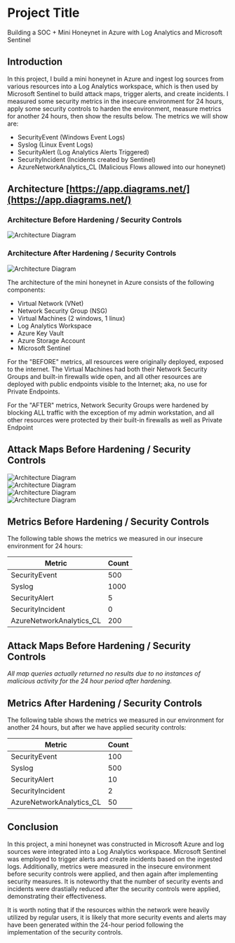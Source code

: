 # Project Title

Building a SOC + Mini Honeynet in Azure with Log Analytics and Microsoft Sentinel

## Introduction

In this project, I build a mini honeynet in Azure and ingest log sources from various resources into a Log Analytics workspace, which is then used by Microsoft Sentinel to build attack maps, trigger alerts, and create incidents. I measured some security metrics in the insecure environment for 24 hours, apply some security controls to harden the environment, measure metrics for another 24 hours, then show the results below. The metrics we will show are:

- SecurityEvent (Windows Event Logs)
- Syslog (Linux Event Logs)
- SecurityAlert (Log Analytics Alerts Triggered)
- SecurityIncident (Incidents created by Sentinel)
- AzureNetworkAnalytics_CL (Malicious Flows allowed into our honeynet)

## Architecture [https://app.diagrams.net/](https://app.diagrams.net/)
### Architecture Before Hardening / Security Controls
![Architecture Diagram](/images/architecture-diagram.png)

### Architecture After Hardening / Security Controls
![Architecture Diagram](/images/architecture-diagram.png)

The architecture of the mini honeynet in Azure consists of the following components:

- Virtual Network (VNet)
- Network Security Group (NSG)
- Virtual Machines (2 windows, 1 linux)
- Log Analytics Workspace
- Azure Key Vault
- Azure Storage Account
- Microsoft Sentinel

For the "BEFORE" metrics, all resources were originally deployed, exposed to the internet. The Virtual Machines had both their Network Security Groups and built-in firewalls wide open, and all other resources are deployed with public endpoints visible to the Internet; aka, no use for Private Endpoints.

For the "AFTER" metrics, Network Security Groups were hardened by blocking ALL traffic with the exception of my admin workstation, and all other resources were protected by their built-in firewalls as well as Private Endpoint

## Attack Maps Before Hardening / Security Controls

![Architecture Diagram](/images/architecture-diagram.png)<br>
![Architecture Diagram](/images/architecture-diagram.png)<br>
![Architecture Diagram](/images/architecture-diagram.png)<br>
![Architecture Diagram](/images/architecture-diagram.png)<br>

## Metrics Before Hardening / Security Controls

The following table shows the metrics we measured in our insecure environment for 24 hours:

| Metric                   | Count |
| ------------------------ | ----- |
| SecurityEvent            | 500   |
| Syslog                   | 1000  |
| SecurityAlert            | 5     |
| SecurityIncident         | 0     |
| AzureNetworkAnalytics_CL | 200   |

## Attack Maps Before Hardening / Security Controls

_All map queries actually returned no results due to no instances of malicious activity for the 24 hour period after hardening._

## Metrics After Hardening / Security Controls

The following table shows the metrics we measured in our environment for another 24 hours, but after we have applied security controls:

| Metric                   | Count |
| ------------------------ | ----- |
| SecurityEvent            | 100   |
| Syslog                   | 500   |
| SecurityAlert            | 10    |
| SecurityIncident         | 2     |
| AzureNetworkAnalytics_CL | 50    |

## Conclusion

In this project, a mini honeynet was constructed in Microsoft Azure and log sources were integrated into a Log Analytics workspace. Microsoft Sentinel was employed to trigger alerts and create incidents based on the ingested logs. Additionally, metrics were measured in the insecure environment before security controls were applied, and then again after implementing security measures. It is noteworthy that the number of security events and incidents were drastially reduced after the security controls were applied, demonstrating their effectiveness.

It is worth noting that if the resources within the network were heavily utilized by regular users, it is likely that more security events and alerts may have been generated within the 24-hour period following the implementation of the security controls.
